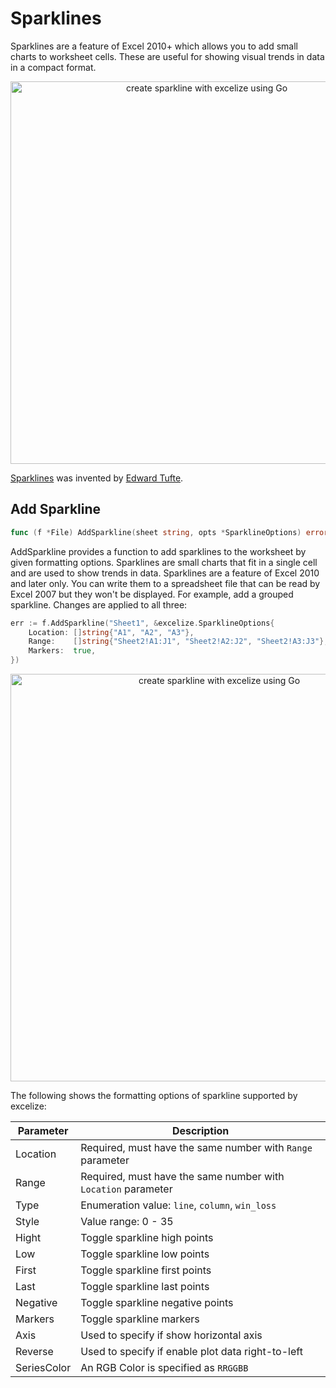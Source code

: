 # Sparklines

Sparklines are a feature of Excel 2010+ which allows you to add small charts to worksheet cells. These are useful for showing visual trends in data in a compact format.

<p align="center"><img width="612" src="./images/sparkline_01.png" alt="create sparkline with excelize using Go"></p>

[Sparklines](https://en.wikipedia.org/wiki/Sparklines) was invented by [Edward Tufte](https://en.wikipedia.org/wiki/Edward_Tufte).

## Add Sparkline

```go
func (f *File) AddSparkline(sheet string, opts *SparklineOptions) error
```

AddSparkline provides a function to add sparklines to the worksheet by given formatting options. Sparklines are small charts that fit in a single cell and are used to show trends in data. Sparklines are a feature of Excel 2010 and later only. You can write them to a spreadsheet file that can be read by Excel 2007 but they won't be displayed. For example, add a grouped sparkline. Changes are applied to all three:

```go
err := f.AddSparkline("Sheet1", &excelize.SparklineOptions{
    Location: []string{"A1", "A2", "A3"},
    Range:    []string{"Sheet2!A1:J1", "Sheet2!A2:J2", "Sheet2!A3:J3"},
    Markers:  true,
})
```

<p align="center"><img width="652" src="./images/sparkline_02.png" alt="create sparkline with excelize using Go"></p>

The following shows the formatting options of sparkline supported by excelize:

Parameter | Description
---|---
Location    | Required, must have the same number with `Range` parameter
Range       | Required, must have the same number with `Location` parameter
Type        | Enumeration value: `line`, `column`, `win_loss`
Style       | Value range: 0 - 35
Hight       | Toggle sparkline high points
Low         | Toggle sparkline low points
First       | Toggle sparkline first points
Last        | Toggle sparkline last points
Negative    | Toggle sparkline negative points
Markers     | Toggle sparkline markers
Axis        | Used to specify if show horizontal axis
Reverse     | Used to specify if enable plot data right-to-left
SeriesColor | An RGB Color is specified as `RRGGBB`
